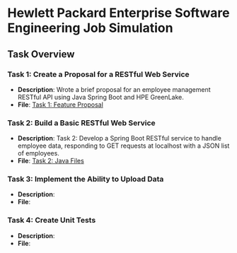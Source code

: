 # Hewlett Packard Enterprise Software Engineering Job Simulation

## Task Overview

### Task 1: Create a Proposal for a RESTful Web Service
- **Description**: Wrote a brief proposal for an employee management RESTful API using Java Spring Boot and HPE GreenLake.
- **File**: [Task 1: Feature Proposal](Task%201/Feature%20Proposal.md)

### Task 2: Build a Basic RESTful Web Service
- **Description**: Task 2: Develop a Spring Boot RESTful service to handle employee data, responding to GET requests at localhost with a JSON list of employees.
- **File**: [Task 2: Java Files](Task%202/src/main/java/com/example/task/)

### Task 3: Implement the Ability to Upload Data
- **Description**:
- **File**:

### Task 4: Create Unit Tests
- **Description**:
- **File**:
